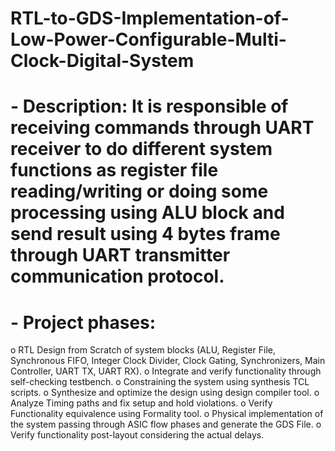 # RTL-to-GDS-Implementation-of-Low-Power-Configurable-Multi-Clock-Digital-System

#	- Description: It is responsible of receiving commands through UART receiver to do different system functions as register file reading/writing or doing some processing using ALU block and send result using 4 bytes frame through UART transmitter communication protocol.
# - Project phases:
o	RTL Design from Scratch of system blocks (ALU, Register File, Synchronous FIFO, Integer Clock Divider, Clock Gating, Synchronizers, Main Controller, UART TX, UART RX).
o	Integrate and verify functionality through self-checking testbench.
o	Constraining the system using synthesis TCL scripts.
o	Synthesize and optimize the design using design compiler tool.
o	Analyze Timing paths and fix setup and hold violations.
o	Verify Functionality equivalence using Formality tool.
o	Physical implementation of the system passing through ASIC flow phases and generate the GDS File.
o	Verify functionality post-layout considering the actual delays.
